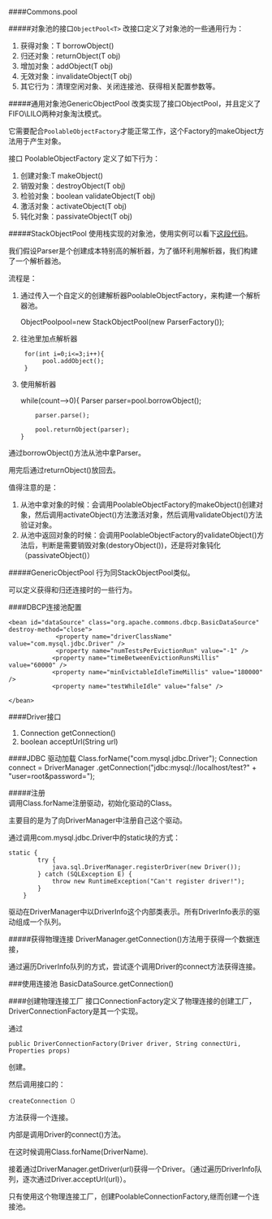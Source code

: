 	
####Commons.pool

#####对象池的接口`ObjectPool<T>`
改接口定义了对象池的一些通用行为：

1.	获得对象：T borrowObject()
2.	归还对象：returnObject(T obj) 
3.	增加对象：addObject(T obj)
4.	无效对象：invalidateObject(T obj)
5.	其它行为：清理空闲对象、关闭连接池、获得相关配置参数等。


#####通用对象池GenericObjectPool
改类实现了接口ObjectPool，并且定义了FIFO\LILO两种对象淘汰模式。

它需要配合`PoolableObjectFactory`才能正常工作，这个Factory的makeObject方法用于产生对象。

接口 PoolableObjectFactory 定义了如下行为：

1.	创建对象:T makeObject()
2.	销毁对象：destroyObject(T obj)
3.	检验对象：boolean validateObject(T obj)
4.	激活对象：activateObject(T obj)
5.	钝化对象：passivateObject(T obj)

#####StackObjectPool
使用栈实现的对象池，使用实例可以看下[这段代码](https://github.com/llohellohe/pools/blob/master/src.test/test/pool/ParseThingsWithPool.java)。


我们假设Parser是个创建成本特别高的解析器，为了循环利用解析器，我们构建了一个解析器池。

流程是：

1. 通过传入一个自定义的创建解析器PoolableObjectFactory，来构建一个解析器池。

	ObjectPool<Parser>pool=new StackObjectPool<Parser>(new ParserFactory());

2. 往池里加点解析器

	
		for(int i=0;i<=3;i++){
			 pool.addObject();
		}
		
3.	使用解析器


	
	while(count-->0){
			Parser parser=pool.borrowObject();
			
			parser.parse();
			
			pool.returnObject(parser);
		}
		
通过borrowObject()方法从池中拿Parser。

用完后通过returnObject()放回去。

值得注意的是：

1.	从池中拿对象的时候：会调用PoolableObjectFactory的makeObject()创建对象，然后调用activateObject()方法激活对象，然后调用validateObject()方法验证对象。
2.	从池中返回对象的时候：会调用PoolableObjectFactory的validateObject()方法后，判断是需要销毁对象(destoryObject())，还是将对象钝化（passivateObject()）

#####GenericObjectPool
行为同StackObjectPool类似。

可以定义获得和归还连接时的一些行为。


####DBCP连接池配置
	
	<bean id="dataSource" class="org.apache.commons.dbcp.BasicDataSource" destroy-method="close">
				 <property name="driverClassName" value="com.mysql.jdbc.Driver" />
				 <property name="numTestsPerEvictionRun" value="-1" />
	            <property name="timeBetweenEvictionRunsMillis" value="60000" />
	            <property name="minEvictableIdleTimeMillis" value="180000" />
	            <property name="testWhileIdle" value="false" />

	</bean>
		
		
		
		
####Driver接口

1.	Connection getConnection()
2.	boolean acceptUrl(String url)

####JDBC 驱动加载
	Class.forName("com.mysql.jdbc.Driver");
	Connection connect = DriverManager
			          .getConnection("jdbc:mysql://localhost/test?"
			              + "user=root&password=");
			            

#####注册			            
调用Class.forName注册驱动，初始化驱动的Class。

主要目的是为了向DriverManager中注册自己这个驱动。

通过调用com.mysql.jdbc.Driver中的static块的方式：

	static {
			try {
				java.sql.DriverManager.registerDriver(new Driver());
			} catch (SQLException E) {
				throw new RuntimeException("Can't register driver!");
			}
		}

驱动在DriverManager中以DriverInfo这个内部类表示。所有DriverInfo表示的驱动组成一个队列。

#####获得物理连接
DriverManager.getConnection()方法用于获得一个数据连接，

通过遍历DriverInfo队列的方式，尝试逐个调用Driver的connect方法获得连接。


###使用连接池
BasicDataSource.getConnection()

####创建物理连接工厂
接口ConnectionFactory定义了物理连接的创建工厂，DriverConnectionFactory是其一个实现。

	
通过 
	
	public DriverConnectionFactory(Driver driver, String connectUri, Properties props)

创建。

然后调用接口的：

	createConnection（）
	
方法获得一个连接。

内部是调用Driver的connect()方法。



在这时候调用Class.forName(DriverName).

接着通过DriverManager.getDriver(url)获得一个Driver。（通过遍历DriverInfo队列，逐次通过Driver.acceptUrl(url)）。

只有使用这个物理连接工厂，创建PoolableConnectionFactory,继而创建一个连接池。


